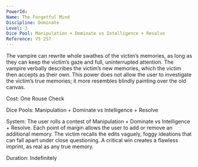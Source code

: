 ```yaml
---
PowerId: 
Name: The Forgetful Mind
Discipline: Dominate
Level: 3
Dice Pool: Manipulation + Dominate vs Intelligence + Resolve
Reference: V5 257
---
```

The vampire can rewrite whole swathes of the victim’s memories, as long as they can keep the victim’s gaze and full, uninterrupted attention. The vampire verbally describes the victim’s new memories, which the victim then accepts as their own. This power does not allow the user to investigate the victim’s true memories; it more resembles blindly painting over the old canvas.   

Cost: One Rouse Check   

Dice Pools: Manipulation + Dominate vs Intelligence + Resolve   

System: The user rolls a contest of Manipulation + Dominate vs Intelligence + Resolve. Each point of margin allows the user to add or remove an additional memory. The victim recalls the edits vaguely, foggy ideations that can fall apart under close questioning. A critical win creates a flawless imprint, as real as any true memory.   

Duration: Indefinitely